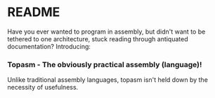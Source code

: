 # README
Have you ever wanted to program in assembly, but didn't want to be tethered to one architecture, stuck reading through antiquated documentation? Introducing: 

### Topasm - The obviously practical assembly (language)! 

Unlike traditional assembly languages, topasm isn't held down by the necessity of usefulness.

